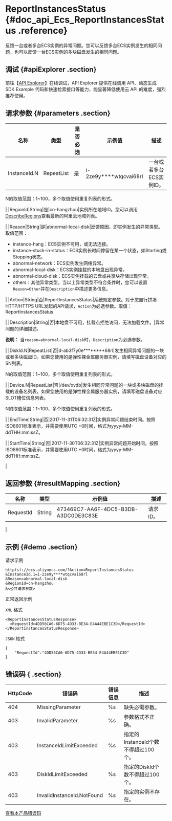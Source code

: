 # ReportInstancesStatus {#doc_api_Ecs_ReportInstancesStatus .reference}

反馈一台或者多台ECS实例的异常问题。您可以反馈多台ECS实例发生的相同问题，也可以反馈一台ECS实例的多块磁盘发生的相同问题。

## 调试 {#apiExplorer .section}

前往【[API Explorer](https://api.aliyun.com/#product=Ecs&api=ReportInstancesStatus)】在线调试，API Explorer 提供在线调用 API、动态生成 SDK Example 代码和快速检索接口等能力，能显著降低使用云 API 的难度，强烈推荐使用。

## 请求参数 {#parameters .section}

|名称|类型|是否必选|示例值|描述|
|--|--|----|---|--|
|InstanceId.N|RepeatList|是|i-2ze9y\*\*\*\*wtqcvai68rl|一台或者多台ECS实例ID。

 N的取值范围：1~100，多个取值使用重复列表的形式。

 |
|RegionId|String|是|cn-hangzhou|实例所在地域ID。您可以调用[DescribeRegions](~~25609~~)查看最新的阿里云地域列表。

 |
|Reason|String|是|abnormal-local-disk|反馈原因，即实例发生的异常类型。取值范围：

 -   instance-hang：ECS实例不可用，或无法连接。
-   instance-stuck-in-status：ECS实例长时间停留在某一个状态，如Starting或Stopping状态。
-   abnormal-network：ECS实例发生网络异常。
-   abnormal-local-disk：ECS实例挂载的本地盘出现异常。
-   abnormal-cloud-disk：ECS实例挂载的云盘或共享块存储出现异常。
-   others：其他异常类型。当以上异常类型不符合条件时，您可以设置`Reason=Other`并在`Description`中描述更多信息。

 |
|Action|String|否|ReportInstancesStatus|系统规定参数。对于您自行拼凑HTTP/HTTPS URL发起的API请求，`Action`为必选参数。取值：ReportInstancesStatus

 |
|Description|String|否|本地盘不可用，挂载点拒绝访问，无法加载文件。|异常问题的详细描述。

 **说明：** 当`reason=abnormal-local-disk`时，`Description`为必选参数。

 |
|DiskId.N|RepeatList|否|d-ab3f7y0e\*\*\*\*\*\*\*\*68rl|发生相同异常问题的一块或者多块磁盘ID。如果您使用的是弹性裸金属服务器实例，请填写磁盘设备对应的SN列表。

 N的取值范围：1~100，多个取值使用重复列表的形式。

 |
|Device.N|RepeatList|否|/dev/xvdb|发生相同异常问题的一块或多块磁盘的挂载的设备名列表。如果您使用的是弹性裸金属服务器实例，请填写磁盘设备对应SLOT槽位信息列表。

 N的取值范围：1~100，多个取值使用重复列表的形式。

 |
|EndTime|String|否|2017-11-31T06:32:31Z|实例异常问题结束时间。按照ISO8601标准表示，并需要使用UTC +0时间，格式为yyyy-MM-ddTHH:mm:ssZ。

 |
|StartTime|String|否|2017-11-30T06:32:31Z|实例异常问题开始时间。按照ISO8601标准表示，并需要使用UTC +0时间，格式为yyyy-MM-ddTHH:mm:ssZ。

 |

## 返回参数 {#resultMapping .section}

|名称|类型|示例值|描述|
|--|--|---|--|
|RequestId|String|473469C7-AA6F-4DC5-B3DB-A3DC0DE3C83E|请求ID。

 |

## 示例 {#demo .section}

请求示例

``` {#request_demo}
http(s)://ecs.aliyuncs.com/?Action=ReportInstancesStatus
&InstanceId.1=i-2ze9y****wtqcvai68rl
&Reason=abnormal-local-disk
&RegionId=cn-hangzhou
&<公共请求参数>
```

正常返回示例

`XML` 格式

``` {#xml_return_success_demo}
<ReportInstancesStatusResponse>
  <RequestId>4DD56CA6-6D75-4D33-BE34-E4A44EBE1C3D</RequestId>
</ReportInstancesStatusResponse>

```

`JSON` 格式

``` {#json_return_success_demo}
{
	"RequestId":"4DD56CA6-6D75-4D33-BE34-E4A44EBE1C3D"
}
```

## 错误码 { .section}

|HttpCode|错误码|错误信息|描述|
|--------|---|----|--|
|404|MissingParameter|%s|缺失必需参数。|
|403|InvalidParameter|%s|参数格式不正确。|
|403|InstanceIdLimitExceeded|%s|指定的InstanceId个数不得超过100个。|
|403|DiskIdLimitExceeded|%s|指定的DiskId个数不得超过100个。|
|403|InvalidInstanceId.NotFound|%s|指定的实例不存在。|

[查看本产品错误码](https://error-center.aliyun.com/status/product/Ecs)

